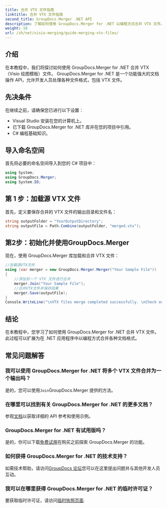 ```yaml
---
title: 合并 VTX 文件指南
linktitle: 合并 VTX 文件指南
second_title: GroupDocs.Merger .NET API
description: 了解如何使用 GroupDocs.Merger for .NET 以编程方式合并 VTX 文件。带有代码示例的分步指南。
weight: 18
url: /zh/net/visio-merging/guide-merging-vtx-files/
---
```

## 介绍
在本教程中，我们将探讨如何使用 GroupDocs.Merger for .NET 合并 VTX（Visio 绘图模板）文件。 GroupDocs.Merger for .NET 是一个功能强大的文档操作 API，允许开发人员处理各种文件格式，包括 VTX 文件。
## 先决条件
在继续之前，请确保您已进行以下设置：
- Visual Studio 安装在您的计算机上。
- 已下载 GroupDocs.Merger for .NET 库并在您的项目中引用。
- C# 编程基础知识。

## 导入命名空间
首先将必要的命名空间导入到您的 C# 项目中：
```csharp
using System; 
using GroupDocs.Merger;
using System.IO;
```
## 第 1 步：加载源 VTX 文件
首先，定义要保存合并的 VTX 文件的输出目录和文件名：
```csharp
string outputFolder = "YourOutputDirectory";
string outputFile = Path.Combine(outputFolder, "merged.vtx");
```
## 第2步：初始化并使用GroupDocs.Merger
现在，使用 GroupDocs.Merger 库加载和合并 VTX 文件：
```csharp
//加载源VTX文件
using (var merger = new GroupDocs.Merger.Merger("Your Sample File"))
{
    //添加另一个 VTX 文件进行合并
    merger.Join("Your Sample File");
    //合并VTX文件并保存结果
    merger.Save(outputFile);
}
Console.WriteLine("\nVTX files merge completed successfully. \nCheck output in {0}", outputFolder);
```

## 结论
在本教程中，您学习了如何使用 GroupDocs.Merger for .NET 合并 VTX 文件。此过程可以扩展为在 .NET 应用程序中以编程方式合并各种文档格式。

## 常见问题解答
### 我可以使用 GroupDocs.Merger for .NET 将多个 VTX 文件合并为一个输出吗？
是的，您可以使用`Join`GroupDocs.Merger 提供的方法。
### 在哪里可以找到有关 GroupDocs.Merger for .NET 的更多文档？
参观[文档](https://tutorials.groupdocs.com/merger/net/)以获取详细的 API 参考和使用示例。
### GroupDocs.Merger for .NET 有试用版吗？
是的，你可以下载[免费试用](https://releases.groupdocs.com/)在购买之前探索 GroupDocs.Merger 的功能。
### 如何获得 GroupDocs.Merger for .NET 的技术支持？
如需技术帮助，请访问[GroupDocs 论坛](https://forum.groupdocs.com/c/merger/32)您可以在这里提出问题并与其他开发人员互动。
### 我可以在哪里获得 GroupDocs.Merger for .NET 的临时许可证？
要获取临时许可证，请访问[临时执照页面](https://purchase.groupdocs.com/temporary-license/).